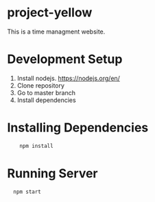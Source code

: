 # project-yellow
This is a time managment website.

# Development Setup
1) Install nodejs. https://nodejs.org/en/
2) Clone repository
3) Go to master branch
4) Install dependencies

# Installing Dependencies
``` bash
    npm install
```

# Running Server
```bash
  npm start
```
